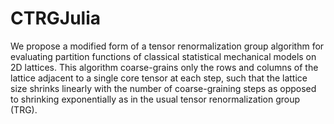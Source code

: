 # CTRGJulia

We propose a modified form of a tensor renormalization group algorithm for evaluating partition
functions of classical statistical mechanical models on 2D lattices. This algorithm coarse-grains
only the rows and columns of the lattice adjacent to a single core tensor at each step, such that
the lattice size shrinks linearly with the number of coarse-graining steps as opposed to shrinking
exponentially as in the usual tensor renormalization group (TRG).
